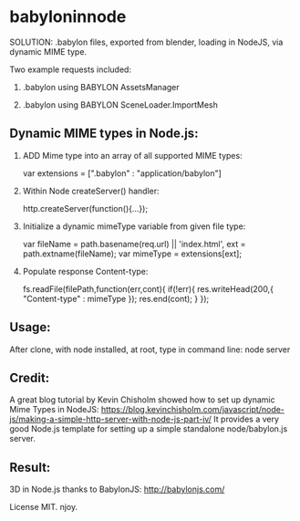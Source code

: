 # babyloninnode
SOLUTION: .babylon files, exported from blender, loading in NodeJS, via dynamic MIME type.

Two example requests included:

   1) .babylon using BABYLON AssetsManager
   
   2) .babylon using BABYLON SceneLoader.ImportMesh
   
## Dynamic MIME types in Node.js:

   1) ADD Mime type into an array of all supported MIME types:

		var extensions = [".babylon" : "application/babylon"] 

   2) Within Node createServer() handler:

        http.createServer(function(){...});

   3) Initialize a dynamic mimeType variable from given file type:

        var fileName = path.basename(req.url) || 'index.html',
            ext = path.extname(fileName);
        var mimeType = extensions[ext];     
 
   4) Populate response Content-type:

		fs.readFile(filePath,function(err,cont){
			if(!err){
				res.writeHead(200,{
					"Content-type" : mimeType
				});
				res.end(cont);
			}
		});

## Usage:
After clone, with node installed, at root, type in command line: node server
  
## Credit: 
A great blog tutorial by Kevin Chisholm showed how to set up dynamic Mime Types in NodeJS:
https://blog.kevinchisholm.com/javascript/node-js/making-a-simple-http-server-with-node-js-part-iv/
It provides a very good Node.js template for setting up a simple standalone node/babylon.js server. 

## Result: 
3D in Node.js thanks to BabylonJS: http://babylonjs.com/
 

License MIT. 
njoy.
